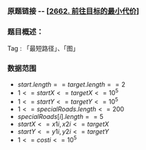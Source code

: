 ### 原题链接 -- [[2662. 前往目标的最小代价](https://leetcode.cn/problems/minimum-cost-of-a-path-with-special-roads/)]

### 题目概述：
Tag : 「最短路径」、「图」


### 数据范围
* $start.length == target.length == 2$
* $1 <= startX <= targetX <= 10^5$
* $1 <= startY <= targetY <= 10^5$
* $1 <= specialRoads.length <= 200$
* $specialRoads[i].length == 5$
* $startX <= x1i, x2i <= targetX$
* $startY <= y1i, y2i <= targetY$
* $1 <= costi <= 10^5$
